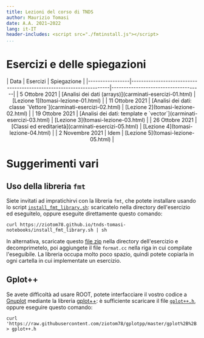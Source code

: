 ```yaml
---
title: Lezioni del corso di TNDS
author: Maurizio Tomasi
date: A.A. 2021−2022
lang: it-IT
header-includes: <script src="./fmtinstall.js"></script>
...
```


# Esercizi e delle spiegazioni

<center>
| Data            | Esercizi                                                            | Spiegazione                         |
|-----------------|---------------------------------------------------------------------|-------------------------------------|
| 5 Ottobre 2021  | [Analisi dei dati (arrays)](carminati-esercizi-01.html)             | [Lezione 1](tomasi-lezione-01.html) |
| 11 Ottobre 2021 | [Analisi dei dati: classe `Vettore`](carminati-esercizi-02.html)    | [Lezione 2](tomasi-lezione-02.html) |
| 19 Ottobre 2021 | [Analisi dei dati: template e `vector`](carminati-esercizi-03.html) | [Lezione 3](tomasi-lezione-03.html) |
| 26 Ottobre 2021 | [Classi ed ereditarietà](carminati-esercizi-05.html)                | [Lezione 4](tomasi-lezione-04.html) |
| 2 Novembre 2021 | Idem                                                                | [Lezione 5](tomasi-lezione-05.html) |
</center>

# Suggerimenti vari

## Uso della libreria `fmt`

Siete invitati ad impratichirvi con la libreria `fmt`, che potete installare usando lo script [`install_fmt_library.sh`](./install_fmt_library.sh): scaricatelo nella directory dell'esercizio ed eseguitelo, oppure eseguite direttamente questo comando:

```
curl https://ziotom78.github.io/tnds-tomasi-notebooks/install_fmt_library.sh | sh
```

In alternativa, scaricate questo [file zip](./fmtlib.zip) nella directory dell'esercizio e decomprimetelo, poi aggiungete il file `format.cc` nella riga in cui compilate l'eseguibile. La libreria occupa molto poco spazio, quindi potete copiarla in ogni cartella in cui implementate un esercizio.

## Gplot++

Se avete difficoltà ad usare ROOT, potete interfacciare il vostro codice a [Gnuplot](http://www.gnuplot.info/) mediante la libreria [gplot++](https://github.com/ziotom78/gplotpp): è sufficiente scaricare il file [`gplot++.h`](https://raw.githubusercontent.com/ziotom78/gplotpp/master/gplot%2B%2B.h), oppure eseguire questo comando:

```
curl 'https://raw.githubusercontent.com/ziotom78/gplotpp/master/gplot%2B%2B.h' > gplot++.h
```
